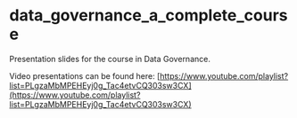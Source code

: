 # data_governance_a_complete_course
Presentation slides for the course in Data Governance.

Video presentations can be found here: [https://www.youtube.com/playlist?list=PLgzaMbMPEHEyj0g_Tac4etvCQ303sw3CX](https://www.youtube.com/playlist?list=PLgzaMbMPEHEyj0g_Tac4etvCQ303sw3CX)
